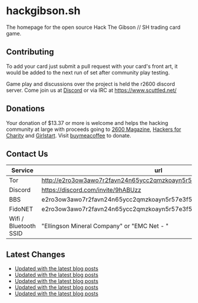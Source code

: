 # hackgibson.sh
The homepage for the open source Hack The Gibson // SH trading card game.


## Contributing

To add your card just submit a pull request with your card's front art, it would be added to the next run of set after community play testing.

Game play and discussions over the project is held the r2600 discord server. Come join us at [Discord](https://discord.com/invite/9hABUzz) or via IRC at https://www.scuttled.net/


## Donations

Your donation of $13.37 or more is welcome and helps the hacking community at large with proceeds going to [2600 Magazine](https://2600.com/), [Hackers for Charity](https://hackersforcharity.org) and [Girlstart](https://girlstart.org).  Visit [buymeacoffee](https://www.buymeacoffee.com/hackgibson.sh) to donate.


## Contact Us

Service | url
-|-
Tor | http://e2ro3ow3awo7r2favn24n65ycc2qmzkoayn5r57e3f56nvjwdcgg32ad.onion
Discord | https://discord.com/invite/9hABUzz
BBS | e2ro3ow3awo7r2favn24n65ycc2qmzkoayn5r57e3f56nvjwdcgg32ad.onion:23
FidoNET | e2ro3ow3awo7r2favn24n65ycc2qmzkoayn5r57e3f56nvjwdcgg32ad.onion:24554
Wifi / Bluetooth SSID | "Ellingson Mineral Company" or "EMC Net - <fidonet address>"

## Latest Changes
<!-- BLOG-POST-LIST:START -->
- [Updated with the latest blog posts](https://github.com/DFW2600/hackgibson.sh/commit/b0ec57d8cc9a69db1c650fcdc7a59df0201cfe2e)
- [Updated with the latest blog posts](https://github.com/DFW2600/hackgibson.sh/commit/7c590c0294ee32e687f673e6dc554921959edd5f)
- [Updated with the latest blog posts](https://github.com/DFW2600/hackgibson.sh/commit/f5b9f1a81cc2f272dde2fbee34352b3d8949fc98)
- [Updated with the latest blog posts](https://github.com/DFW2600/hackgibson.sh/commit/d1be81cee561630be72e0b44533b40d5433134fc)
- [Updated with the latest blog posts](https://github.com/DFW2600/hackgibson.sh/commit/c4790188d1e0a6cd2684250a7ba33c2a03600ccb)
<!-- BLOG-POST-LIST:END -->
